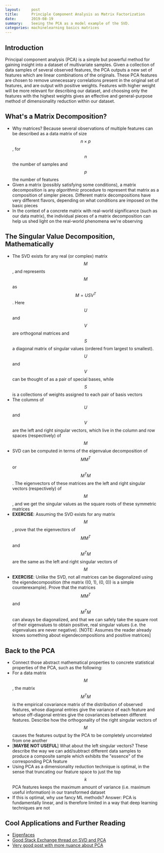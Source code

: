 ```yaml
---
layout:     post
title:      Principle Component Analysis as Matrix Factorization
date:       2019-08-19
summary:    Seeing the PCA as a model example of the SVD.
categories: machinelearning basics matrices
---
```


## Introduction

Principal component analysis (PCA) is a simple but powerful method for gaining insight into a dataset of multivariate samples. Given a collection of data samples of several observed features, the PCA outputs a new set of features which are linear combinations of the originals. These PCA features are chosen to remove unnecessary correlations present in the original set of features, and are output with positive weights. Features with higher weight will be more relevant for describing our dataset, and choosing only the features with the highest weights gives an effective and general-purpose method of dimensionality reduction within our dataset.

## What's a Matrix Decomposition?

* Why matrices? Because several observations of multiple features can be described as a data matrix of size $$n \times p$$, for $$n$$ the number of samples and $$p$$ the number of features
* Given a matrix (possibly satisfying some conditions), a matrix decomposition is any _algorithmic_ procedure to represent that matrix as a composition of simpler pieces. Different matrix decompositions have very different flavors, depending on what conditions are imposed on the basic pieces
* In the context of a concrete matrix with real-world significance (such as our data matrix), the individual pieces of a matrix decomposition can help us shed light on the real-world phenomena we're observing

## The Singular Value Decomposition, Mathematically

* The SVD exists for any real (or complex) matrix $$M$$, and represents $$M$$ as $$M = U S V^T$$. Here $$U$$ and $$V$$ are orthogonal matrices and $$S$$ a diagonal matrix of singular values (ordered from largest to smallest). $$U$$ and $$V$$ can be thought of as a pair of special bases, while $$S$$ is a collections of weights assigned to each pair of basis vectors
* The columns of $$U$$ and $$V$$ are the left and right singular vectors, which live in the column and row spaces (respectively) of $$M$$
* SVD can be computed in terms of the eigenvalue decomposition of $$M M^T$$ or $$M^T M$$. The eigenvectors of these matrices are the left and right singular vectors (respectively) of $$M$$, and we get the singular values as the square roots of these symmetric matrices
* **EXERCISE**: Assuming the SVD exists for any matrix $$M$$, prove that the eigenvectors of $$M M^T$$ and $$M^T M$$ are the same as the left and right singular vectors of $$M$$
* **EXERCISE**: Unlike the SVD, not all matrices can be diagonalized using the eigendecomposition (the matrix ((0, 1), (0, 0)) is a simple counterexample). Prove that the matrices $$M M^T$$ and $$M^T M$$ can always be diagonalized, and that we can safely take the square root of their eigenvalues to obtain positive, real singular values (i.e. the eigenvalues are never negative). [NOTE: Assumes the reader already knows something about eigendecompositions and positive matrices]

## Back to the PCA

* Connect those abstract mathematical properties to concrete statistical properties of the PCA, such as the following:
* For a data matrix $$M$$, the matrix $$M^T M$$ is the empirical covariance matrix of the distribution of observed features, whose diagonal entries give the variance of each feature and whose off-diagonal entries give the covariances between different features. Describe how the orthogonality of the right singular vectors of $$M$$ causes the features output by the PCA to be completely uncorrelated from one another
* [**MAYBE NOT USEFUL**] What about the left singular vectors? These describe the way we can add/subtract different data samples to produce a composite sample which exhibits the "essence" of the corresponding PCA feature
* Using PCA as a dimensionality reduction technique is optimal, in the sense that truncating our feature space to just the top $$k$$ PCA features keeps the maximum amount of variance (i.e. maximum useful information) in our transformed dataset
* If this is optimal, why use fancy ML methods? Answer: PCA is fundamentally linear, and is therefore limited in a way that deep learning techniques are not

## Cool Applications and Further Reading

* [Eigenfaces](https://en.wikipedia.org/wiki/Eigenface)
* [Good Stack Exchange thread on SVD and PCA](https://stats.stackexchange.com/questions/134282/relationship-between-svd-and-pca-how-to-use-svd-to-perform-pca)
* [Very good post with more nuance about PCA](http://alexhwilliams.info/itsneuronalblog/2016/03/27/pca/)